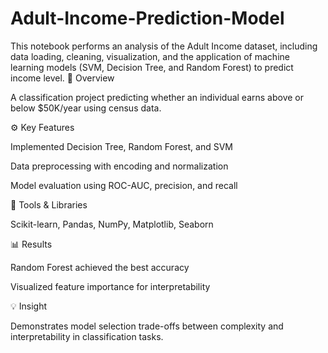 # Adult-Income-Prediction-Model
This notebook performs an analysis of the Adult Income dataset, including data loading, cleaning, visualization, and the application of machine learning models (SVM, Decision Tree, and Random Forest) to predict income level.
📘 Overview

A classification project predicting whether an individual earns above or below $50K/year using census data.

⚙️ Key Features

Implemented Decision Tree, Random Forest, and SVM

Data preprocessing with encoding and normalization

Model evaluation using ROC-AUC, precision, and recall

🧠 Tools & Libraries

Scikit-learn, Pandas, NumPy, Matplotlib, Seaborn

📊 Results

Random Forest achieved the best accuracy

Visualized feature importance for interpretability

💡 Insight

Demonstrates model selection trade-offs between complexity and interpretability in classification tasks.
